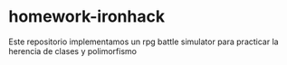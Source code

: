 # homework-ironhack
Este repositorio implementamos un rpg battle simulator para practicar la herencia de clases y polimorfismo
